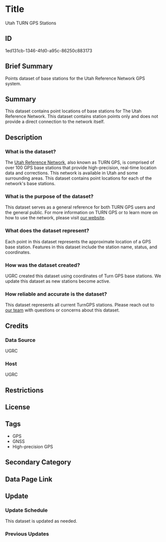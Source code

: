 # Title

Utah TURN GPS Stations

## ID

1ed131cb-1346-4fd0-a95c-86250c883173

## Brief Summary

Points dataset of base stations for the Utah Reference Network GPS system.

## Summary

This dataset contains point locations of base stations for The Utah Reference Network. This dataset contains station points only and does not provide a direct connection to the network itself.

## Description

### What is the dataset?

The [Utah Reference Network](https://gis.utah.gov/products/turn/), also known as TURN GPS, is comprised of over 100 GPS base stations that provide high-precision, real-time location data and corrections. This network is available in Utah and some surrounding areas. This dataset contains point locations for each of the network's base stations.

### What is the purpose of the dataset?

This dataset serves as a general reference for both TURN GPS users and the general public. For more information on TURN GPS or to learn more on how to use the network, please visit [our website](https://turngps-billpay.ugrc.utah.gov/).

### What does the dataset represent?

Each point in this dataset represents the approximate location of a GPS base station. Features in this dataset include the station name, status, and coordinates.

### How was the dataset created?

UGRC created this dataset using coordinates of Turn GPS base stations. We update this dataset as new stations become active.

### How reliable and accurate is the dataset?

This dataset represents all current TurnGPS stations. Please reach out to [our team](https://gis.utah.gov/contact/) with questions or concerns about this dataset.

## Credits

### Data Source

UGRC

### Host

UGRC

## Restrictions

## License

## Tags

- GPS
- GNSS
- High-precision GPS

## Secondary Category

## Data Page Link

## Update

### Update Schedule

This dataset is updated as needed.

### Previous Updates
